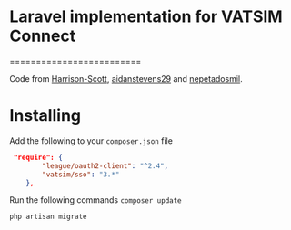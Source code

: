 # Laravel implementation for VATSIM Connect
=========================

Code from [Harrison-Scott](https://github.com/Harrison-Scott), [aidanstevens29](https://github.com/aidanstevens29) and [nepetadosmil](https://github.com/nepetadosmil).

Installing
==========

Add the following to your `composer.json` file

```json
 "require": {
        "league/oauth2-client": "^2.4",
        "vatsim/sso": "3.*"
    },
```

Run the following commands
`composer update`

`php artisan migrate`


